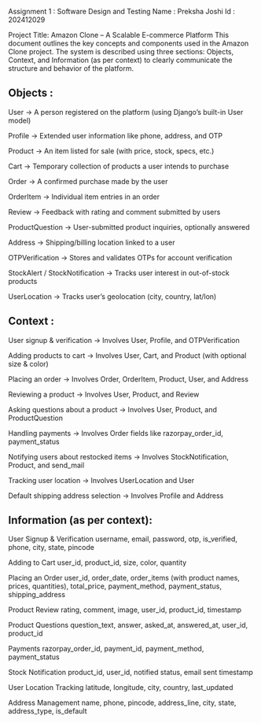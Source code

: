 Assignment 1 : Software Design and Testing
Name : Preksha Joshi
Id : 202412029

Project Title: Amazon Clone – A Scalable E-commerce Platform
This document outlines the key concepts and components used in the Amazon Clone project. The system is described using three sections: Objects, Context, and Information (as per context) to clearly communicate the structure and behavior of the platform.

## Objects : 

User → A person registered on the platform (using Django’s built-in User model)

Profile → Extended user information like phone, address, and OTP

Product → An item listed for sale (with price, stock, specs, etc.)

Cart → Temporary collection of products a user intends to purchase

Order → A confirmed purchase made by the user

OrderItem → Individual item entries in an order

Review → Feedback with rating and comment submitted by users

ProductQuestion → User-submitted product inquiries, optionally answered

Address → Shipping/billing location linked to a user

OTPVerification → Stores and validates OTPs for account verification

StockAlert / StockNotification → Tracks user interest in out-of-stock products

UserLocation → Tracks user’s geolocation (city, country, lat/lon)

## Context :

User signup & verification
→ Involves User, Profile, and OTPVerification

Adding products to cart
→ Involves User, Cart, and Product (with optional size & color)

Placing an order
→ Involves Order, OrderItem, Product, User, and Address

Reviewing a product
→ Involves User, Product, and Review

Asking questions about a product
→ Involves User, Product, and ProductQuestion

Handling payments
→ Involves Order fields like razorpay_order_id, payment_status

Notifying users about restocked items
→ Involves StockNotification, Product, and send_mail

Tracking user location
→ Involves UserLocation and User

Default shipping address selection
→ Involves Profile and Address

## Information (as per context):

User Signup & Verification
username, email, password, otp, is_verified, phone, city, state, pincode

Adding to Cart
user_id, product_id, size, color, quantity

Placing an Order
user_id, order_date, order_items (with product names, prices, quantities),
total_price, payment_method, payment_status, shipping_address

Product Review
rating, comment, image, user_id, product_id, timestamp

Product Questions
question_text, answer, asked_at, answered_at, user_id, product_id

Payments
razorpay_order_id, payment_id, payment_method, payment_status

Stock Notification
product_id, user_id, notified status, email sent timestamp

User Location Tracking
latitude, longitude, city, country, last_updated

Address Management
name, phone, pincode, address_line, city, state, address_type, is_default
